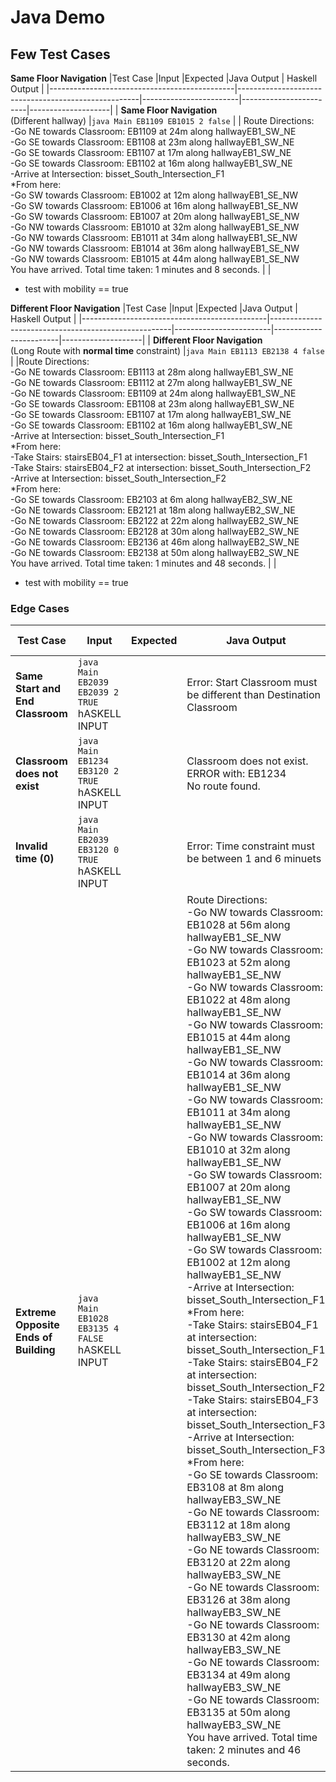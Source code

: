 # Java Demo

## Few Test Cases                                                      

**Same Floor Navigation**
|Test Case                                     |Input                                                |Expected                |Java Output             | Haskell Output     |
|----------------------------------------------|-----------------------------------------------------|------------------------|------------------------|--------------------|
| **Same Floor Navigation** <br>(Different hallway) |```java Main EB1109 EB1015 2 false```          |                        |   Route Directions:<br>-Go NE towards Classroom: EB1109 at 24m along hallwayEB1_SW_NE<br>-Go SE towards Classroom: EB1108 at 23m along hallwayEB1_SW_NE<br>-Go SE towards Classroom: EB1107 at 17m along hallwayEB1_SW_NE<br>-Go SE towards Classroom: EB1102 at 16m along hallwayEB1_SW_NE<br>-Arrive at Intersection: bisset_South_Intersection_F1<br>*From here:<br>-Go SW towards Classroom: EB1002 at 12m along hallwayEB1_SE_NW<br>-Go SW towards Classroom: EB1006 at 16m along hallwayEB1_SE_NW<br>-Go SW towards Classroom: EB1007 at 20m along hallwayEB1_SE_NW<br>-Go NW towards Classroom: EB1010 at 32m along hallwayEB1_SE_NW<br>-Go NW towards Classroom: EB1011 at 34m along hallwayEB1_SE_NW<br>-Go NW towards Classroom: EB1014 at 36m along hallwayEB1_SE_NW<br>-Go NW towards Classroom: EB1015 at 44m along hallwayEB1_SE_NW<br>You have arrived. Total time taken: 1 minutes and 8 seconds.                     |                    |
* test with mobility == true

**Different Floor Navigation**
|Test Case                                     |Input                                                |Expected                |Java Output             | Haskell Output     |
|----------------------------------------------|-----------------------------------------------------|------------------------|------------------------|--------------------|
| **Different Floor Navigation**  <br>(Long Route with **normal time** constraint) |```java Main EB1113 EB2138 4 false```           |           |Route Directions:<br>-Go NE towards Classroom: EB1113 at 28m along hallwayEB1_SW_NE<br>-Go NE towards Classroom: EB1112 at 27m along hallwayEB1_SW_NE<br>-Go NE towards Classroom: EB1109 at 24m along hallwayEB1_SW_NE<br>-Go SE towards Classroom: EB1108 at 23m along hallwayEB1_SW_NE<br>-Go SE towards Classroom: EB1107 at 17m along hallwayEB1_SW_NE<br>-Go SE towards Classroom: EB1102 at 16m along hallwayEB1_SW_NE<br>-Arrive at Intersection: bisset_South_Intersection_F1<br>*From here:<br>-Take Stairs: stairsEB04_F1 at intersection: bisset_South_Intersection_F1<br>-Take Stairs: stairsEB04_F2 at intersection: bisset_South_Intersection_F2<br>-Arrive at Intersection: bisset_South_Intersection_F2<br>*From here:<br>-Go SE towards Classroom: EB2103 at 6m along hallwayEB2_SW_NE<br>-Go NE towards Classroom: EB2121 at 18m along hallwayEB2_SW_NE<br>-Go NE towards Classroom: EB2122 at 22m along hallwayEB2_SW_NE<br>-Go NE towards Classroom: EB2128 at 30m along hallwayEB2_SW_NE<br>-Go NE towards Classroom: EB2136 at 46m along hallwayEB2_SW_NE<br>-Go NE towards Classroom: EB2138 at 50m along hallwayEB2_SW_NE<br>You have arrived. Total time taken: 1 minutes and 48 seconds. |                    |  
* test with mobility == true
              

### Edge Cases

|Test Case                                     |Input                                                |Expected                |Java Output             | Haskell Output     |
|----------------------------------------------|-----------------------------------------------------|------------------------|------------------------|--------------------|
| **Same Start and End Classroom**  |```java Main EB2039 EB2039 2 TRUE```  <BR> hASKELL INPUT           |                        | Error: Start Classroom must be different than Destination Classroom                       |                    | 
| **Classroom does not exist**  |```java Main EB1234 EB3120 2 TRUE``` <BR> hASKELL INPUT           |                        |  Classroom does not exist. ERROR with: EB1234<br>No route found.                      |                    | 
| **Invalid time  (0)**  |```java Main EB2039 EB3120 0 TRUE```  <BR> hASKELL INPUT           |                        |  Error: Time constraint must be between 1 and 6  minuets                      |                    | 
| **Extreme Opposite Ends of Building**  |```java Main EB1028 EB3135 4 FALSE```  <BR> hASKELL INPUT           |                        | Route Directions:<br>-Go NW towards Classroom: EB1028 at 56m along hallwayEB1_SE_NW<br>-Go NW towards Classroom: EB1023 at 52m along hallwayEB1_SE_NW<br>-Go NW towards Classroom: EB1022 at 48m along hallwayEB1_SE_NW<br>-Go NW towards Classroom: EB1015 at 44m along hallwayEB1_SE_NW<br>-Go NW towards Classroom: EB1014 at 36m along hallwayEB1_SE_NW<br>-Go NW towards Classroom: EB1011 at 34m along hallwayEB1_SE_NW<br>-Go NW towards Classroom: EB1010 at 32m along hallwayEB1_SE_NW<br>-Go SW towards Classroom: EB1007 at 20m along hallwayEB1_SE_NW<br>-Go SW towards Classroom: EB1006 at 16m along hallwayEB1_SE_NW<br>-Go SW towards Classroom: EB1002 at 12m along hallwayEB1_SE_NW<br>-Arrive at Intersection: bisset_South_Intersection_F1<br>*From here:<br>-Take Stairs: stairsEB04_F1 at intersection: bisset_South_Intersection_F1<br>-Take Stairs: stairsEB04_F2 at intersection: bisset_South_Intersection_F2<br>-Take Stairs: stairsEB04_F3 at intersection: bisset_South_Intersection_F3<br>-Arrive at Intersection: bisset_South_Intersection_F3<br>*From here:<br>-Go SE towards Classroom: EB3108 at 8m along hallwayEB3_SW_NE<br>-Go NE towards Classroom: EB3112 at 18m along hallwayEB3_SW_NE<br>-Go NE towards Classroom: EB3120 at 22m along hallwayEB3_SW_NE<br>-Go NE towards Classroom: EB3126 at 38m along hallwayEB3_SW_NE<br>-Go NE towards Classroom: EB3130 at 42m along hallwayEB3_SW_NE<br>-Go NE towards Classroom: EB3134 at 49m along hallwayEB3_SW_NE<br>-Go NE towards Classroom: EB3135 at 50m along hallwayEB3_SW_NE<br>You have arrived. Total time taken: 2 minutes and 46 seconds.                       |                    | 


